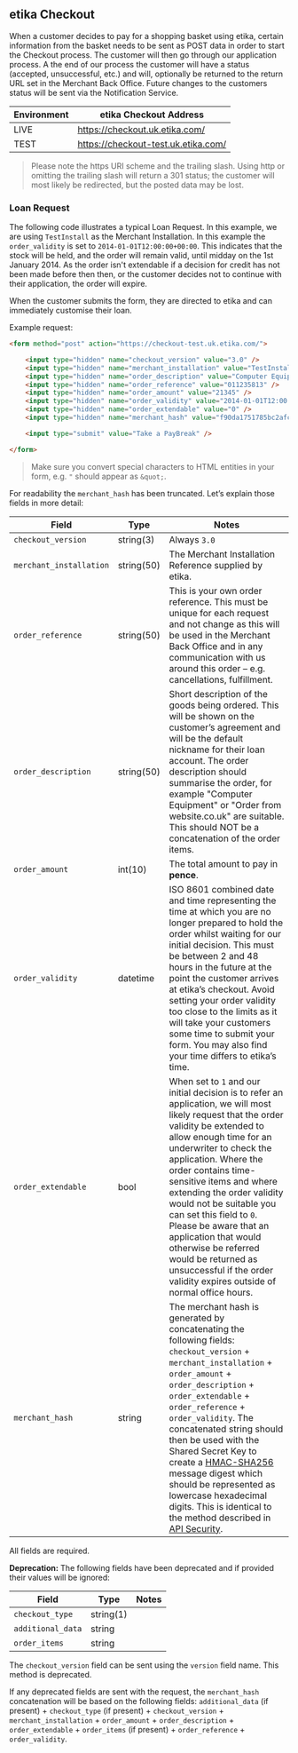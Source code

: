 ## etika Checkout

When a customer decides to pay for a shopping basket using etika, certain
information from the basket needs to be sent as POST data in order to start the
Checkout process. The customer will then go through our application process. A
the end of our process the customer will have a status (accepted, unsuccessful,
etc.) and will, optionally be returned to the return URL set in the Merchant
Back Office. Future changes to the customers status will be sent via the
Notification Service.

Environment | etika Checkout Address
--- | ---
LIVE | https://checkout.uk.etika.com/
TEST | https://checkout-test.uk.etika.com/

> Please note the https URI scheme and the trailing slash. Using http or
> omitting the trailing slash will return a 301 status; the customer will most
> likely be redirected, but the posted data may be lost.

### Loan Request

The following code illustrates a typical Loan Request. In this example,
we are using `TestInstall` as the Merchant Installation. In this example the
`order_validity` is set to `2014-01-01T12:00:00+00:00`. This indicates that the
stock will be held, and the order will remain valid, until midday on the 1st
January 2014. As the order isn't extendable if a decision for credit has not
been made before then then, or the customer decides not to continue with their
application, the order will expire.

When the customer submits the form, they are directed to etika and can
immediately customise their loan.

Example request:

```html
<form method="post" action="https://checkout-test.uk.etika.com/">

    <input type="hidden" name="checkout_version" value="3.0" />
    <input type="hidden" name="merchant_installation" value="TestInstall" />
    <input type="hidden" name="order_description" value="Computer Equipment" />
    <input type="hidden" name="order_reference" value="011235813" />
    <input type="hidden" name="order_amount" value="21345" />
    <input type="hidden" name="order_validity" value="2014-01-01T12:00:00+00:00" />
    <input type="hidden" name="order_extendable" value="0" />
    <input type="hidden" name="merchant_hash" value="f90da1751785bc2afc3492d2d678b3…" />

    <input type="submit" value="Take a PayBreak" />

</form>
```

> Make sure you convert special characters to HTML entities in your form, e.g. `"`
> should appear as `&quot;`.

For readability the `merchant_hash` has been truncated. Let’s explain those
fields in more detail:

Field | Type | Notes
--- | --- | ---
`checkout_version` | string(3) | Always `3.0`
`merchant_installation` | string(50) |  The Merchant Installation Reference supplied by etika.
`order_reference` | string(50) | This is your own order reference. This must be unique for each request and not change as this will be used in the Merchant Back Office and in any communication with us around this order – e.g. cancellations, fulfillment.
`order_description` | string(50) | Short description of the goods being ordered. This will be shown on the customer’s agreement and will be the default nickname for their loan account. The order description should summarise the order, for example "Computer Equipment" or "Order from website.co.uk" are suitable. This should NOT be a concatenation of the order items.
`order_amount` | int(10) | The total amount to pay in **pence**.
`order_validity` | datetime | ISO 8601 combined date and time representing the time at which you are no longer prepared to hold the order whilst waiting for our initial decision. This must be between 2 and 48 hours in the future at the point the customer arrives at etika’s checkout. Avoid setting your order validity too close to the limits as it will take your customers some time to submit your form. You may also find your time differs to etika’s time.
`order_extendable` | bool | When set to `1` and our initial decision is to refer an application, we will most likely request that the order validity be extended to allow enough time for an underwriter to check the application. Where the order contains time-sensitive items and where extending the order validity would not be suitable you can set this field to `0`. Please be aware that an application that would otherwise be referred would be returned as unsuccessful if the order validity expires outside of normal office hours.
`merchant_hash` | string | The merchant hash is generated by concatenating the following fields: `checkout_version` + `merchant_installation` + `order_amount` + `order_description` + `order_extendable` + `order_reference` + `order_validity`. The concatenated string should then be used with the Shared Secret Key to create a [HMAC-SHA256](http://en.wikipedia.org/wiki/Hash-based_message_authentication_code) message digest which should be represented as lowercase hexadecimal digits. This is identical to the method described in [API Security](#api-security).

All fields are required.

**Deprecation:** The following fields have been deprecated and if provided
their values will be ignored:

Field | Type | Notes
--- | --- | ---
`checkout_type` | string(1) |
`additional_data` | string |
`order_items` | string |

The `checkout_version` field can be sent using the `version` field name. This
method is deprecated.

If any deprecated fields are sent with the request, the `merchant_hash`
concatenation will be based on the following fields: `additional_data`
(if present) + `checkout_type` (if present) + `checkout_version` +
`merchant_installation` + `order_amount` + `order_description` +
`order_extendable` + `order_items` (if present) + `order_reference` +
`order_validity`.
